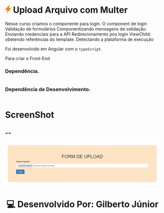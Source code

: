 # ![DevSuperior logo](https://raw.githubusercontent.com/devsuperior/bds-assets/main/ds/devsuperior-logo-small.png) Upload Arquivo com Multer

Nesse curso criamos o componente para login. O component de login Validação de formulários Componentizando mensagens de validação. Enviando credenciais para a API Redirecionamento pós login ViewChild: obetendo referências do template. Detectando a plataforma de execução

Foi desenvolvido em Angular com o `typeScript`.

Para criar o Front-End 

### Dependência.

```
```

### Dependência de Desenvolvimento.

```
```

# ScreenShot

## --
<p align="center">
<img src="./uploads/screen_1.png" width="1800" alt="Home">
</p>






<h1 align="center">💻 Desenvolvido Por: Gilberto Júnior</h1>